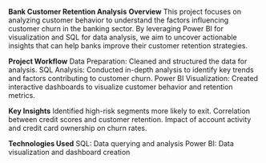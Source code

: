 ****Bank Customer Retention Analysis****
**Overview**
This project focuses on analyzing customer behavior to understand the factors influencing customer churn in the banking sector. By leveraging Power BI for visualization and SQL for data analysis, we aim to uncover actionable insights that can help banks improve their customer retention strategies.

**Project Workflow**
Data Preparation: Cleaned and structured the data for analysis.
SQL Analysis: Conducted in-depth analysis to identify key trends and factors contributing to customer churn.
Power BI Visualization: Created interactive dashboards to visualize customer behavior and retention metrics.

**Key Insights**
Identified high-risk segments more likely to exit.
Correlation between credit scores and customer retention.
Impact of account activity and credit card ownership on churn rates.


**Technologies Used**
SQL: Data querying and analysis
Power BI: Data visualization and dashboard creation
